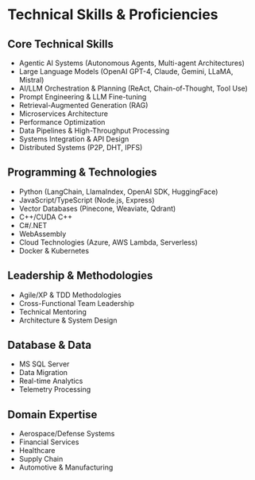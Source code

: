 # Technical Skills & Proficiencies

## Core Technical Skills
- Agentic AI Systems (Autonomous Agents, Multi-agent Architectures)
- Large Language Models (OpenAI GPT-4, Claude, Gemini, LLaMA, Mistral)
- AI/LLM Orchestration & Planning (ReAct, Chain-of-Thought, Tool Use)
- Prompt Engineering & LLM Fine-tuning
- Retrieval-Augmented Generation (RAG)
- Microservices Architecture
- Performance Optimization
- Data Pipelines & High-Throughput Processing
- Systems Integration & API Design
- Distributed Systems (P2P, DHT, IPFS)

## Programming & Technologies
- Python (LangChain, LlamaIndex, OpenAI SDK, HuggingFace)
- JavaScript/TypeScript (Node.js, Express)
- Vector Databases (Pinecone, Weaviate, Qdrant)
- C++/CUDA C++
- C#/.NET
- WebAssembly
- Cloud Technologies (Azure, AWS Lambda, Serverless)
- Docker & Kubernetes

## Leadership & Methodologies
- Agile/XP & TDD Methodologies
- Cross-Functional Team Leadership
- Technical Mentoring
- Architecture & System Design

## Database & Data
- MS SQL Server
- Data Migration
- Real-time Analytics
- Telemetry Processing

## Domain Expertise
- Aerospace/Defense Systems
- Financial Services
- Healthcare
- Supply Chain
- Automotive & Manufacturing